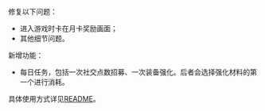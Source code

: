 修复以下问题：

- 进入游戏时卡在月卡奖励画面；
- 其他细节问题。

新增功能：

- 每日任务，包括一次社交点数招募、一次装备强化。后者会选择强化材料的第一个进行消耗。

具体使用方式详见[README](https://github.com/Zebartin/autoxjs-scripts/blob/master/NIKKE/README.md)。
